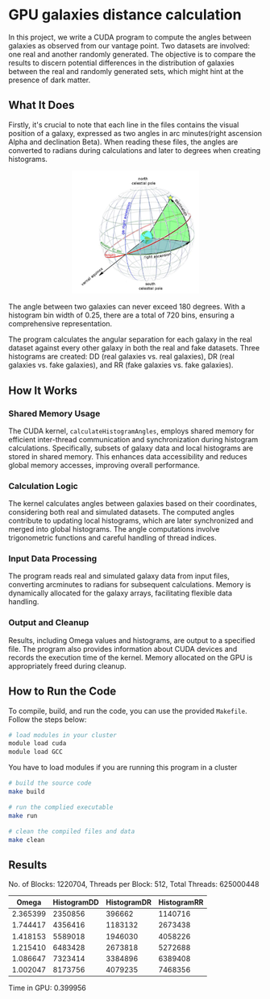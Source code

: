 # GPU galaxies distance calculation

In this project, we write a CUDA program to compute the angles between galaxies as observed from our vantage point. Two datasets are involved: one real and another randomly generated. The objective is to compare the results to discern potential differences in the distribution of galaxies between the real and randomly generated sets, which might hint at the presence of dark matter.

## What It Does

Firstly, it's crucial to note that each line in the files contains the visual position of a galaxy, expressed as two angles in arc minutes(right ascension Alpha and declination Beta). When reading these files, the angles are converted to radians during calculations and later to degrees when creating histograms.
<p align="center">
<img src="img/alphabeta.png" alt="Right ascension Alpha and declination Beta" style="width:50%;">
</p>

The angle between two galaxies can never exceed 180 degrees. With a histogram bin width of 0.25, there are a total of 720 bins, ensuring a comprehensive representation.

The program calculates the angular separation for each galaxy in the real dataset against every other galaxy in both the real and fake datasets. Three histograms are created: DD (real galaxies vs. real galaxies), DR (real galaxies vs. fake galaxies), and RR (fake galaxies vs. fake galaxies).

## How It Works

### Shared Memory Usage

The CUDA kernel, `calculateHistogramAngles`, employs shared memory for efficient inter-thread communication and synchronization during histogram calculations. Specifically, subsets of galaxy data and local histograms are stored in shared memory. This enhances data accessibility and reduces global memory accesses, improving overall performance.

### Calculation Logic

The kernel calculates angles between galaxies based on their coordinates, considering both real and simulated datasets. The computed angles contribute to updating local histograms, which are later synchronized and merged into global histograms. The angle computations involve trigonometric functions and careful handling of thread indices.

### Input Data Processing

The program reads real and simulated galaxy data from input files, converting arcminutes to radians for subsequent calculations. Memory is dynamically allocated for the galaxy arrays, facilitating flexible data handling.

### Output and Cleanup

Results, including Omega values and histograms, are output to a specified file. The program also provides information about CUDA devices and records the execution time of the kernel. Memory allocated on the GPU is appropriately freed during cleanup.


## How to Run the Code

To compile, build, and run the code, you can use the provided `Makefile`. Follow the steps below:

```bash
# load modules in your cluster
module load cuda
module load GCC
```
You have to load modules if you are running this program in a cluster

```bash
# build the source code
make build
```

```bash
# run the complied executable
make run
```

```bash
# clean the compiled files and data
make clean
```

## Results

No. of Blocks: 1220704, Threads per Block: 512, Total Threads: 625000448

| Omega      | HistogramDD | HistogramDR | HistogramRR |
|------------|-------------|-------------|-------------|
| 2.365399   | 2350856     | 396662      | 1140716     |
| 1.744417   | 4356416     | 1183132     | 2673438     |
| 1.418153   | 5589018     | 1946030     | 4058226     |
| 1.215410   | 6483428     | 2673818     | 5272688     |
| 1.086647   | 7323414     | 3384896     | 6389408     |
| 1.002047   | 8173756     | 4079235     | 7468356     |

Time in GPU: 0.399956

